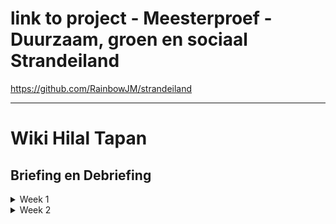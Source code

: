 # link to project - Meesterproef - Duurzaam, groen en sociaal Strandeiland
https://github.com/RainbowJM/strandeiland

***

# Wiki Hilal Tapan
## Briefing en Debriefing

<details>
<summary>Week 1</summary>
<br>
  
# Brainstorm
## Moscow Methode
## Requirement list
## Schetsen Detailpagina

# Visuele analyse
## Low fidality design 
## High fidality itheratie

# Code 
## Hoe ging dit?

# Conclusie
## Feedback
  ### Design review
## Reflectie
## Hoe verder?
</details>

<details>
<summary>Week 2</summary>
<br>
  
# Code 
## Hoe ging dit?

# Conclusie
## Feedback
  ### Design review
## Reflectie
## Hoe verder?
</details>
